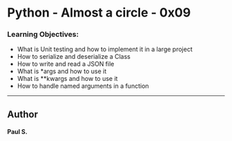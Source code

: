 # Python - Almost a circle - 0x09

### Learning Objectives:
*    What is Unit testing and how to implement it in a large project
*    How to serialize and deserialize a Class
*    How to write and read a JSON file
*    What is *args and how to use it
*    What is **kwargs and how to use it
*    How to handle named arguments in a function

--- 
## Author 
#### Paul S.
